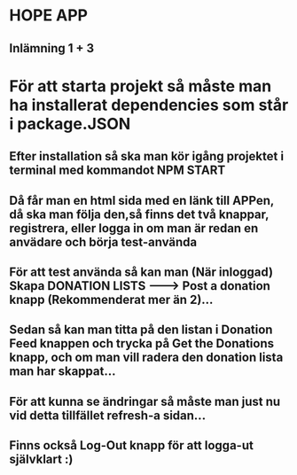 # HOPE APP
## Inlämning 1 + 3

# För att starta projekt så måste man ha installerat dependencies som står i package.JSON

## Efter installation så ska man kör igång projektet i terminal med kommandot NPM START

## Då får man en html sida med en länk till APPen, då ska man följa den,så finns det två knappar, registrera, eller logga in om man är redan en anvädare och börja test-använda

## För att test använda så kan man (När inloggad) Skapa DONATION LISTS ---> Post a donation knapp (Rekommenderat mer än 2)... 
## Sedan så kan man titta på den listan i Donation Feed knappen och trycka på Get the Donations knapp, och om man vill radera den donation lista man har skappat...
## För att kunna se ändringar så måste man just nu vid detta tillfället refresh-a sidan... 
## Finns också Log-Out knapp för att logga-ut självklart :)
  